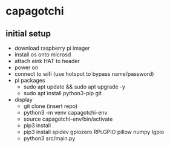 # capagotchi

## initial setup

- download raspberry pi imager
- install os onto microsd
- attach eink HAT to header
- power on
- connect to wifi (use hotspot to bypass name/password)
- pi packages
  - sudo apt update && sudo apt upgrade -y
  - sudo apt install python3-pip git
- display
  - git clone (insert repo)
  - python3 -m venv capagotchi-env
  - source capagotchi-env/bin/activate
  - pip3 install .
  - pip3 install spidev gpiozero RPi.GPIO pillow numpy lgpio
  - python3 src/main.py

